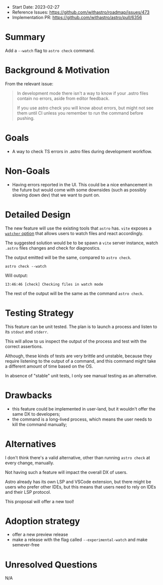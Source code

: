 <!--
  Note: You are probably looking for `stage-1--discussion-template.md`!
  This template is reserved for anyone championing an already-approved proposal.

  Community members who would like to propose an idea or feature should begin
  by creating a GitHub Discussion. See the repo README.md for more info.

  To use this template: create a new, empty file in the repo under `proposals/${ID}.md`.
  Replace `${ID}` with the official accepted proposal ID, found in the GitHub Issue
  of the accepted proposal.
-->

- Start Date: 2023-02-27
- Reference Issues: https://github.com/withastro/roadmap/issues/473
- Implementation PR: https://github.com/withastro/astro/pull/6356

# Summary

Add a `--watch` flag to `astro check` command.

# Background & Motivation

From the relevant issue:

> In development mode there isn't a way to know if your .astro files contain no errors,
> aside from editor feedback.
>
> If you use astro check you will know about errors, but might not see them until CI unless you remember to run the command before pushing.

# Goals

- A way to check TS errors in .astro files during development workflow.

# Non-Goals

- Having errors reported in the UI. This could be a nice enhancement in the future but would come with some downsides (such as possibly slowing down dev) that we want to punt on.

# Detailed Design

The new feature will use the existing tools that `astro` has. `vite` exposes a [`watcher` option](https://vitejs.dev/config/server-options.html#server-watch)
that allows users to watch files and react accordingly.

The suggested solution would be to be spawn a `vite` server instance, watch `.astro` files changes and
check for diagnostics.

The output emitted will be the same, compared to `astro check`.

```shell
astro check --watch
```

Will output:

```block
13:46:46 [check] Checking files in watch mode
```

The rest of the output will be the same as the command `astro check`.

# Testing Strategy

This feature can be unit tested. The plan is to launch a process and listen to its `stdout` and `stderr`.

This will allow to us inspect the output of the process and test with the correct assertions.

Although, these kinds of tests are very brittle and unstable, because they require
listening to the output of a command, and this command might take a different amount of time based on the OS.

In absence of "stable" unit tests, I only see manual testing as an alternative.

# Drawbacks

- this feature could be implemented in user-land, but it wouldn't offer the same DX to
  developers;
- the command is a long-lived process, which means the user needs to kill the command
  manually;

# Alternatives

I don't think there's a valid alternative, other than running `astro check` at every change, manually.

Not having such a feature will impact the overall DX of users.

Astro already has its own LSP and VSCode extension, but there might be users who prefer other IDEs,
but this means that users need to rely on IDEs and their LSP protocol.

This proposal will offer a new tool!

# Adoption strategy

- offer a new preview release
- make a release with the flag called `--experimental-watch` and make semever-free

# Unresolved Questions

N/A
